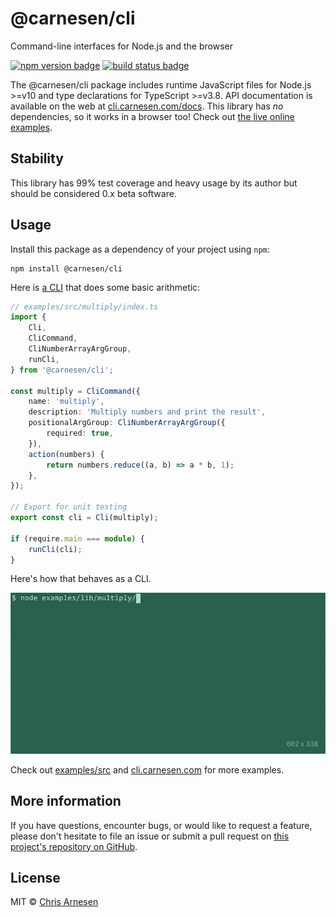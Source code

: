 # @carnesen/cli
Command-line interfaces for Node.js and the browser

[![npm version badge](https://badge.fury.io/js/%40carnesen%2Fcli.svg)](https://www.npmjs.com/package/@carnesen/cli) [![build status badge](https://github.com/carnesen/cli/workflows/test/badge.svg)](https://github.com/carnesen/cli/actions?query=workflow%3Atest+branch%3Amaster)

The @carnesen/cli package includes runtime JavaScript files for Node.js >=v10 and type declarations for TypeScript >=v3.8. API documentation is available on the web at [cli.carnesen.com/docs](https://cli.carnesen.com/docs). This library has _no_ dependencies, so it works in a browser too! Check out [the live online examples](https://cli.carnesen.com).

## Stability
This library has 99% test coverage and heavy usage by its author but should be considered 0.x beta software.

## Usage
Install this package as a dependency of your project using `npm`:

```
npm install @carnesen/cli
```

Here is [a CLI](examples/src/multiply/index.ts) that does some basic arithmetic:

```typescript
// examples/src/multiply/index.ts
import {
	Cli,
	CliCommand,
	CliNumberArrayArgGroup,
	runCli,
} from '@carnesen/cli';

const multiply = CliCommand({
	name: 'multiply',
	description: 'Multiply numbers and print the result',
	positionalArgGroup: CliNumberArrayArgGroup({
		required: true,
	}),
	action(numbers) {
		return numbers.reduce((a, b) => a * b, 1);
	},
});

// Export for unit testing
export const cli = Cli(multiply);

if (require.main === module) {
	runCli(cli);
}
```
Here's how that behaves as a CLI.

![screen recording of "multiply" CLI](demo.gif)

Check out [examples/src](examples/src) and [cli.carnesen.com](https://cli.carnesen.com) for more examples.

## More information
If you have questions, encounter bugs, or would like to request a feature, please don't hesitate to file an issue or submit a pull request on [this project's repository on GitHub](https://github.com/carnesen/cli).

## License
MIT © [Chris Arnesen](https://www.carnesen.com)
